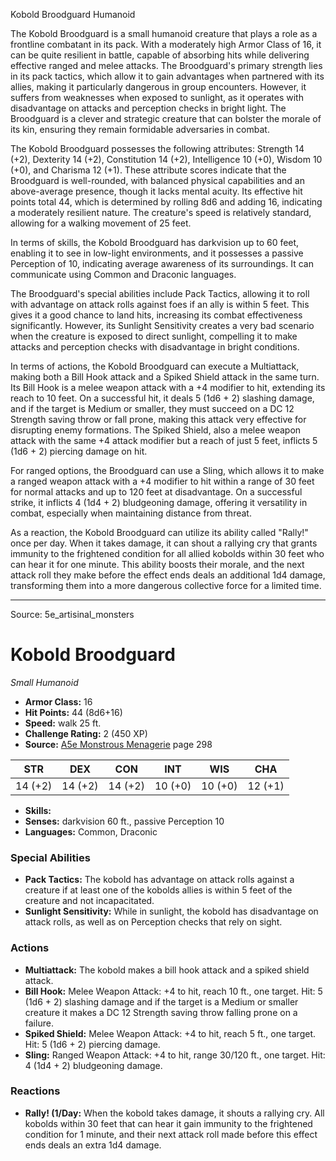 <MonsterName/>Kobold Broodguard</MonsterName>
<CreatureType/>Humanoid</CreatureType>

<summary>The Kobold Broodguard is a small humanoid creature that plays a role as a frontline combatant in its pack. With a moderately high Armor Class of 16, it can be quite resilient in battle, capable of absorbing hits while delivering effective ranged and melee attacks. The Broodguard's primary strength lies in its pack tactics, which allow it to gain advantages when partnered with its allies, making it particularly dangerous in group encounters. However, it suffers from weaknesses when exposed to sunlight, as it operates with disadvantage on attacks and perception checks in bright light. The Broodguard is a clever and strategic creature that can bolster the morale of its kin, ensuring they remain formidable adversaries in combat.</summary>

<detail>

The Kobold Broodguard possesses the following attributes: Strength 14 (+2), Dexterity 14 (+2), Constitution 14 (+2), Intelligence 10 (+0), Wisdom 10 (+0), and Charisma 12 (+1). These attribute scores indicate that the Broodguard is well-rounded, with balanced physical capabilities and an above-average presence, though it lacks mental acuity. Its effective hit points total 44, which is determined by rolling 8d6 and adding 16, indicating a moderately resilient nature. The creature's speed is relatively standard, allowing for a walking movement of 25 feet.

In terms of skills, the Kobold Broodguard has darkvision up to 60 feet, enabling it to see in low-light environments, and it possesses a passive Perception of 10, indicating average awareness of its surroundings. It can communicate using Common and Draconic languages.

The Broodguard's special abilities include Pack Tactics, allowing it to roll with advantage on attack rolls against foes if an ally is within 5 feet. This gives it a good chance to land hits, increasing its combat effectiveness significantly. However, its Sunlight Sensitivity creates a very bad scenario when the creature is exposed to direct sunlight, compelling it to make attacks and perception checks with disadvantage in bright conditions.

In terms of actions, the Kobold Broodguard can execute a Multiattack, making both a Bill Hook attack and a Spiked Shield attack in the same turn. Its Bill Hook is a melee weapon attack with a +4 modifier to hit, extending its reach to 10 feet. On a successful hit, it deals 5 (1d6 + 2) slashing damage, and if the target is Medium or smaller, they must succeed on a DC 12 Strength saving throw or fall prone, making this attack very effective for disrupting enemy formations. The Spiked Shield, also a melee weapon attack with the same +4 attack modifier but a reach of just 5 feet, inflicts 5 (1d6 + 2) piercing damage on hit.

For ranged options, the Broodguard can use a Sling, which allows it to make a ranged weapon attack with a +4 modifier to hit within a range of 30 feet for normal attacks and up to 120 feet at disadvantage. On a successful strike, it inflicts 4 (1d4 + 2) bludgeoning damage, offering it versatility in combat, especially when maintaining distance from threat.

As a reaction, the Kobold Broodguard can utilize its ability called "Rally!" once per day. When it takes damage, it can shout a rallying cry that grants immunity to the frightened condition for all allied kobolds within 30 feet who can hear it for one minute. This ability boosts their morale, and the next attack roll they make before the effect ends deals an additional 1d4 damage, transforming them into a more dangerous collective force for a limited time.</detail>



---

Source: 5e_artisinal_monsters

# Kobold Broodguard

*Small* *Humanoid*

- **Armor Class:** 16
- **Hit Points:** 44 (8d6+16)
- **Speed:** walk 25 ft.
- **Challenge Rating:** 2 (450 XP)
- **Source:** [A5e Monstrous Menagerie](https://enpublishingrpg.com/products/level-up-monstrous-menagerie-a5e) page 298

| STR | DEX | CON | INT | WIS | CHA |
| --- | --- | --- | --- | --- | --- |
| 14 (+2) | 14 (+2) | 14 (+2) | 10 (+0) | 10 (+0) | 12 (+1) |

- **Skills:** 
- **Senses:** darkvision 60 ft., passive Perception 10
- **Languages:** Common, Draconic

### Special Abilities

- **Pack Tactics:** The kobold has advantage on attack rolls against a creature if at least one of the kobolds allies is within 5 feet of the creature and not incapacitated.
- **Sunlight Sensitivity:** While in sunlight, the kobold has disadvantage on attack rolls, as well as on Perception checks that rely on sight.

### Actions

- **Multiattack:** The kobold makes a bill hook attack and a spiked shield attack.
- **Bill Hook:** Melee Weapon Attack: +4 to hit, reach 10 ft., one target. Hit: 5 (1d6 + 2) slashing damage  and if the target is a Medium or smaller creature  it makes a DC 12 Strength saving throw  falling prone on a failure.
- **Spiked Shield:** Melee Weapon Attack: +4 to hit, reach 5 ft., one target. Hit: 5 (1d6 + 2) piercing damage.
- **Sling:** Ranged Weapon Attack: +4 to hit, range 30/120 ft., one target. Hit: 4 (1d4 + 2) bludgeoning damage.

### Reactions

- **Rally! (1/Day:** When the kobold takes damage, it shouts a rallying cry. All kobolds within 30 feet that can hear it gain immunity to the frightened condition for 1 minute, and their next attack roll made before this effect ends deals an extra 1d4 damage.




